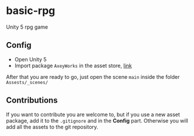 # basic-rpg
Unity 5 rpg game

## Config
* Open Unity 5
* Import package `AxeyWorks` in the asset store, [link](https://www.assetstore.unity3d.com/en/#!/content/58821)
  
After that you are ready to go, just open the scene `main` inside the folder `Assests/_scenes/`

## Contributions
If you want to contribute you are welcome to, but if you use a new asset package, add it to the `.gitignore` and in the **Config** part. Otherwise you will add all the assets to the git repository.
